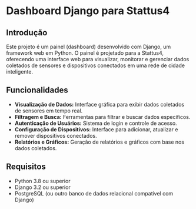 # Dashboard Django para Stattus4

## Introdução

Este projeto é um painel (dashboard) desenvolvido com Django, um framework web em Python. O painel é projetado para a Stattus4, oferecendo uma interface web para visualizar, monitorar e gerenciar dados coletados de sensores e dispositivos conectados em uma rede de cidade inteligente.

## Funcionalidades

- **Visualização de Dados:** Interface gráfica para exibir dados coletados de sensores em tempo real.
- **Filtragem e Busca:** Ferramentas para filtrar e buscar dados específicos.
- **Autenticação de Usuários:** Sistema de login e controle de acesso.
- **Configuração de Dispositivos:** Interface para adicionar, atualizar e remover dispositivos conectados.
- **Relatórios e Gráficos:** Geração de relatórios e gráficos com base nos dados coletados.

## Requisitos

- Python 3.8 ou superior
- Django 3.2 ou superior
- PostgreSQL (ou outro banco de dados relacional compatível com Django)
